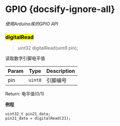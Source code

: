 # GPIO {docsify-ignore-all}

*使用Arduino库的GPIO API*

### <mark>digitalRead</mark>
> uint32 digitalRead(uint8 pin);

读取数字引脚电平值

| Param | Type | Description |
| --- | --- | --- |
| pin | <code>uint8</code> | 引脚编号 |

Return:
    电平值(0/1)

**例程**
```arduino
uint32_t pin21_data;
pin21_data = digitalRead(21);
```